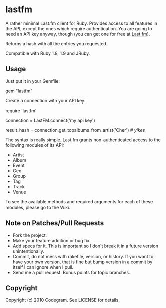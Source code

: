 # lastfm

A rather minimal Last.fm client for Ruby. Provides access to all features in the API,
except the ones which require authentication. You are going to need an API key
anyway, though (you can get one for free at [Last.fm](http://www.last.fm/api/account)).

Returns a hash with all the entries you requested.

Compatible with Ruby 1.8, 1.9 and JRuby.

## Usage

Just put it in your Gemfile:

  gem "lastfm"

Create a connection with your API key:

  require 'lastfm'

  connection = LastFM.connect('my api key')

  result_hash = connection.get_topalbums_from_artist('Cher')  # *yikes*

The syntax is really simple. Last.fm grants non-authenticated access to the following
modules of its API:

* Artist
* Album
* Event
* Geo
* Group
* Tag
* Track
* Venue

To see the available methods and required arguments for each of these modules,
please go to the Wiki.

## Note on Patches/Pull Requests
 
* Fork the project.
* Make your feature addition or bug fix.
* Add specs for it. This is important so I don't break it in a
  future version unintentionally.
* Commit, do not mess with rakefile, version, or history.
  If you want to have your own version, that is fine but bump version
  in a commit by itself I can ignore when I pull.
* Send me a pull request. Bonus points for topic branches.

## Copyright

Copyright (c) 2010 Codegram. See LICENSE for details.
